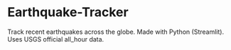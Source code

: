 # Earthquake-Tracker
Track recent earthquakes across the globe.
Made with Python (Streamlit).
Uses USGS official all_hour data.
